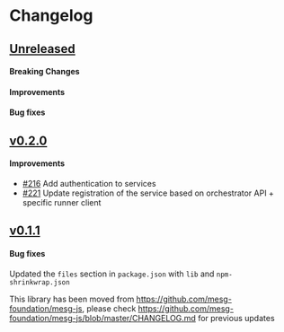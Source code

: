 # Changelog

## [Unreleased](https://github.com/mesg-foundation/js-sdk/releases/tag/%40mesg%service%40X.X.X)

#### Breaking Changes
#### Improvements
#### Bug fixes

## [v0.2.0](https://github.com/mesg-foundation/js-sdk/releases/tag/%40mesg%service%400.2.0)

#### Improvements

- [#216](https://github.com/mesg-foundation/js-sdk/pull/216) Add authentication to services
- [#221](https://github.com/mesg-foundation/js-sdk/pull/221) Update registration of the service based on orchestrator API + specific runner client

## [v0.1.1](https://github.com/mesg-foundation/js-sdk/releases/tag/%40mesg%service%400.1.1)

#### Bug fixes

Updated the `files` section in `package.json` with `lib` and `npm-shrinkwrap.json`

This library has been moved from https://github.com/mesg-foundation/mesg-js, please check https://github.com/mesg-foundation/mesg-js/blob/master/CHANGELOG.md for previous updates